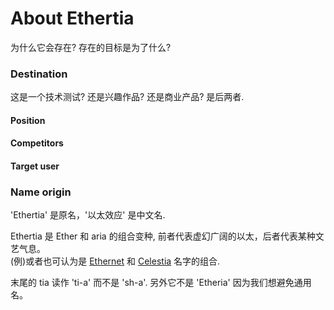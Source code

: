 
# About Ethertia

为什么它会存在? 存在的目标是为了什么? 



### Destination

这是一个技术测试? 还是兴趣作品? 还是商业产品? 是后两者.

#### Position

#### Competitors

#### Target user

### Name origin

'Ethertia' 是原名，'以太效应' 是中文名.

Ethertia 是 Ether 和 aria 的组合变种, 前者代表虚幻广阔的以太，后者代表某种文艺气息。  
(例)或者也可认为是 [Ethernet](https://en.wikipedia.org/wiki/Ethernet) 和 [Celestia](https://zh.wikipedia.org/wiki/Celestia) 名字的组合.

末尾的 tia 读作 'ti-a' 而不是 'sh-a'. 另外它不是 'Etheria' 因为我们想避免通用名。